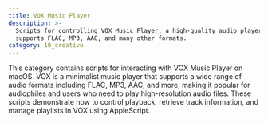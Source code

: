 ```yaml
---
title: VOX Music Player
description: >-
  Scripts for controlling VOX Music Player, a high-quality audio player that
  supports FLAC, MP3, AAC, and many other formats.
category: 10_creative
---
```


This category contains scripts for interacting with VOX Music Player on macOS. VOX is a minimalist music player that supports a wide range of audio formats including FLAC, MP3, AAC, and more, making it popular for audiophiles and users who need to play high-resolution audio files. These scripts demonstrate how to control playback, retrieve track information, and manage playlists in VOX using AppleScript.
